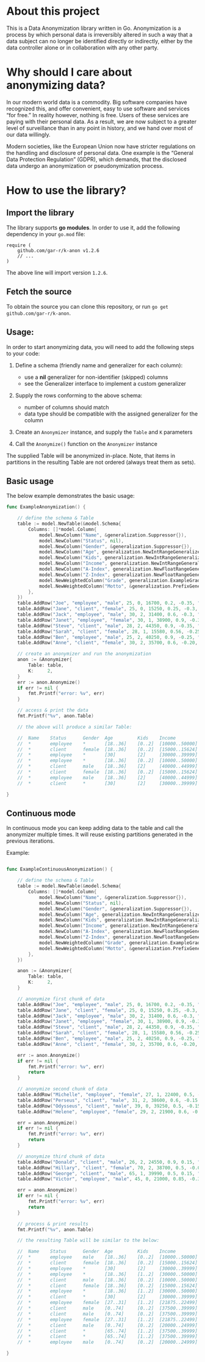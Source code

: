 # About this project

This is a Data Anonymization library written in Go. Anonymization is a process by which personal data is irreversibly altered in such a way that a data subject can no longer be identified directly or indirectly, either by the data controller alone or in collaboration with any other party.

# Why should I care about anonymizing data?

In our modern world data is a commodity. Big software companies have recognized this, and offer convenient, easy to use software and services “for free.” In reality however, nothing is free. Users of these services are paying with their personal data. As a result, we are now subject to a greater level of surveillance than in any point in history, and we hand over most of our data willingly. 

Modern societies, like the European Union now have stricter regulations on the handling and disclosure of personal data. One example is the “General Data Protection Regulation” (GDPR), which demands, that the disclosed data undergo an anonymization or pseudonymization process.  

# How to use the library?

## Import the library

The library supports __go modules__. In order to use it, add the following dependency in your `go.mod` file:

```
require (
	github.com/gar-r/k-anon v1.2.6
    // ...
)
```

The above line will import version `1.2.6`.

## Fetch the source

To obtain the source you can clone this repository, or run `go get github.com/gar-r/k-anon`.

## Usage:

In order to start anonymizing data, you will need to add the following steps to your code:

  1. Define a schema (friendly name and generalizer for each column):
     * use a __nil__ generalizer for non-identifier (skipped) columns
     * see the Generalizer interface to implement a custom generalizer

  2. Supply the rows conforming to the above schema:
     * number of columns should match
     * data type should be compatible with the assigned generalizer for the column

  3. Create an `Anonymizer` instance, and supply the `Table` and `K` parameters

  4. Call the `Anonymize()` function on the `Anonymizer` instance

The supplied Table will be anonymized in-place. Note, that items in partitions in the resulting Table are not ordered (always treat them as sets).

## Basic usage

The below example demonstrates the basic usage:

```go
func ExampleAnonymization() {

	// define the schema & Table
	table := model.NewTable(&model.Schema{
		Columns: []*model.Column{
			model.NewColumn("Name", &generalization.Suppressor{}),
			model.NewColumn("Status", nil),
			model.NewColumn("Gender", &generalization.Suppressor{}),
			model.NewColumn("Age", generalization.NewIntRangeGeneralizer(0, 150)),
			model.NewColumn("Kids", generalization.NewIntRangeGeneralizer(0, 2)),
			model.NewColumn("Income", generalization.NewIntRangeGeneralizer(10000, 50000)),
			model.NewColumn("A-Index", generalization.NewFloatRangeGeneralizer(0.0, 1.0)),
			model.NewColumn("Z-Index", generalization.NewFloatRangeGeneralizer(-0.5, 0.5)),
			model.NewWeightedColumn("Grade", generalization.ExampleGradeGeneralizer(), 1.2),
			model.NewWeightedColumn("Motto", &generalization.PrefixGeneralizer{MaxWords: 100}, 0.1),
		},
	})
	table.AddRow("Joe", "employee", "male", 25, 0, 16700, 0.2, -0.35, "A", "cats are wonderful little beings")
	table.AddRow("Jane", "client", "female", 25, 0, 15250, 0.25, -0.3, "A-", "cats are my favorite kind of animals ")
	table.AddRow("Jack", "employee", "male", 30, 2, 31400, 0.6, -0.3, "A-", "cats are very unique")
	table.AddRow("Janet", "employee", "female", 30, 1, 38900, 0.9, -0.3, "A", "cats are interesting")
	table.AddRow("Steve", "client", "male", 28, 2, 44350, 0.9, -0.35, "A", "cats are my only pets")
	table.AddRow("Sarah", "client", "female", 28, 1, 15580, 0.56, -0.25, "A-", "cats are my favorite!")
	table.AddRow("Ben", "employee", "male", 25, 2, 40250, 0.9, -0.25, "A+", "cats are interesting, but sometimes also egoistic")
	table.AddRow("Anne", "client", "female", 30, 2, 35700, 0.6, -0.20, "A+", "cats are my favorite kind of animals")

	// create an anonymizer and run the anonymization
	anon := &Anonymizer{
		Table: table,
		K:     2,
	}
	err := anon.Anonymize()
	if err != nil {
		fmt.Printf("error: %v", err)
	}

	// access & print the data
	fmt.Printf("%v", anon.Table)

	// the above will produce a similar Table:

	//	Name	Status		Gender	Age			Kids	Income			A-Index					Z-Index					Grade		Motto
	//	*		employee	*		[18..36]	[0..2]	[10000..50000]	(0.000000..1.000000)	(-0.375000..-0.250000)	[A]			cats are
	//	*		client		female	[18..36]	[0..2]	[15000..15624]	(0.000000..1.000000)	(-0.312500..-0.250000)	[A-]		cats are my
	//	*		employee	*		[30]		[2]		[30000..39999]	(0.600000)				(-0.500000..0.000000)	[A, A+, A-]	cats are
	//	*		employee	*		[18..36]	[0..2]	[10000..50000]	(0.000000..1.000000)	(-0.375000..-0.250000)	[A]			cats are
	//	*		client		male	[18..36]	[2]		[40000..44999]	(0.900000)				(-0.375000..-0.250000)	[A, A+, A-]	cats are
	//	*		client		female	[18..36]	[0..2]	[15000..15624]	(0.000000..1.000000)	(-0.312500..-0.250000)	[A-]		cats are my
	//	*		employee	male	[18..36]	[2]		[40000..44999]	(0.900000)				(-0.375000..-0.250000)	[A, A+, A-]	cats are
	//	*		client		*		[30]		[2]		[30000..39999]	(0.600000)				(-0.500000..0.000000)	[A, A+, A-]	cats are

}
```

## Continuous mode

In continuous mode you can keep adding data to the table and call the anonymizer multiple times. It will reuse existing partitions generated in the previous iterations.

Example:

```go

func ExampleContinuousAnonymization() {

    // define the schema & Table
	table := model.NewTable(&model.Schema{
		Columns: []*model.Column{
			model.NewColumn("Name", &generalization.Suppressor{}),
			model.NewColumn("Status", nil),
			model.NewColumn("Gender", &generalization.Suppressor{}),
			model.NewColumn("Age", generalization.NewIntRangeGeneralizer(0, 150)),
			model.NewColumn("Kids", generalization.NewIntRangeGeneralizer(0, 2)),
			model.NewColumn("Income", generalization.NewIntRangeGeneralizer(10000, 50000)),
			model.NewColumn("A-Index", generalization.NewFloatRangeGeneralizer(0.0, 1.0)),
			model.NewColumn("Z-Index", generalization.NewFloatRangeGeneralizer(-0.5, 0.5)),
			model.NewWeightedColumn("Grade", generalization.ExampleGradeGeneralizer(), 1.2),
			model.NewWeightedColumn("Motto", &generalization.PrefixGeneralizer{MaxWords: 100}, 0.1),
		},
	})

	anon := &Anonymizer{
		Table: table,
		K:     2,
	}

	// anonymize first chunk of data
	table.AddRow("Joe", "employee", "male", 25, 0, 16700, 0.2, -0.35, "A", "cats are wonderful little beings")
	table.AddRow("Jane", "client", "female", 25, 0, 15250, 0.25, -0.3, "A-", "cats are my favorite kind of animals ")
	table.AddRow("Jack", "employee", "male", 30, 2, 31400, 0.6, -0.3, "A-", "cats are very unique")
	table.AddRow("Janet", "employee", "female", 30, 1, 38900, 0.9, -0.3, "A", "cats are interesting")
	table.AddRow("Steve", "client", "male", 28, 2, 44350, 0.9, -0.35, "A", "cats are my only pets")
	table.AddRow("Sarah", "client", "female", 28, 1, 15580, 0.56, -0.25, "A-", "cats are my favorite!")
	table.AddRow("Ben", "employee", "male", 25, 2, 40250, 0.9, -0.25, "A+", "cats are interesting, but sometimes also egoistic")
	table.AddRow("Anne", "client", "female", 30, 2, 35700, 0.6, -0.20, "A+", "cats are my favorite kind of animals")

	err := anon.Anonymize()
	if err != nil {
		fmt.Printf("error: %v", err)
		return
	}

	// anonymize second chunk of data
	table.AddRow("Michelle", "employee", "female", 27, 1, 22400, 0.5, -0.2, "B", "cats are secretly extraterrestrials")
	table.AddRow("Perseus", "client", "male", 31, 2, 38600, 0.6, -0.15, "A+", "dogs are mischievous")
	table.AddRow("Odysseus", "client", "male", 39, 0, 39250, 0.5, -0.15, "A", "dogs are war bringers")
	table.AddRow("Helene", "employee", "female", 29, 2, 21900, 0.6, -0.2, "B+", "dogs are silky and furry")

	err = anon.Anonymize()
	if err != nil {
		fmt.Printf("error: %v", err)
		return
	}

	// anonymize third chunk of data
	table.AddRow("Donald", "client", "male", 26, 2, 24550, 0.9, 0.15, "A", "cats are secretly extraterrestrials")
	table.AddRow("Hillary", "client", "female", 70, 2, 38700, 0.5, -0.05, "B-", "dogs are loyal")
	table.AddRow("George", "client", "male", 65, 1, 39990, 0.5, 0.15, "B", "dogs are war bringers")
	table.AddRow("Victor", "employee", "male", 45, 0, 21000, 0.85, -0.3, "A-", "cats are silky and furry")

	err = anon.Anonymize()
	if err != nil {
		fmt.Printf("error: %v", err)
		return
	}

	// process & print results
	fmt.Printf("%v", anon.Table)

	// the resulting Table will be similar to the below:

	//	Name	Status		Gender	Age			Kids	Income			A-Index					Z-Index					Grade		Motto
	//	*		employee	male	[18..36]	[0..2]	[10000..50000]	(0.000000..1.000000)	(-0.350000)				[A]			cats are
	//	*		client		female	[18..36]	[0..2]	[15000..15624]	(0.000000..1.000000)	(-0.312500..-0.250000)	[A-]		cats are my
	//	*		employee	*		[30]		[2]		[30000..39999]	(0.600000)				(-0.500000..0.000000)	[A, A+, A-]	cats are
	//	*		employee	*		[18..36]	[1..2]	[30000..50000]	(0.900000)				(-0.312500..-0.250000)	[A, A+, A-]	cats are
	//	*		client		male	[18..36]	[0..2]	[10000..50000]	(0.000000..1.000000)	(-0.350000)				[A]			cats are
	//	*		client		female	[18..36]	[0..2]	[15000..15624]	(0.000000..1.000000)	(-0.312500..-0.250000)	[A-]		cats are my
	//	*		employee	*		[18..36]	[1..2]	[30000..50000]	(0.900000)				(-0.312500..-0.250000)	[A, A+, A-]	cats are
	//	*		client		*		[30]		[2]		[30000..39999]	(0.600000)				(-0.500000..0.000000)	[A, A+, A-]	cats are
	//	*		employee	female	[27..31]	[1..2]	[21875..22499]	(0.000000..1.000000)	(-0.200000)				[B, B+, B-]	*
	//	*		client		male	[0..74]		[0..2]	[37500..39999]	(0.000000..1.000000)	(-0.150000)				[A, A+, A-]	dogs are
	//	*		client		male	[0..74]		[0..2]	[37500..39999]	(0.000000..1.000000)	(-0.150000)				[A, A+, A-]	dogs are
	//	*		employee	female	[27..31]	[1..2]	[21875..22499]	(0.000000..1.000000)	(-0.200000)				[B, B+, B-]	*
	//	*		client		male	[0..74]		[0..2]	[20000..24999]	(0.750000..1.000000)	(-0.500000..0.500000)	[A, A+, A-]	cats are
	//	*		client		*		[65..74]	[1..2]	[37500..39999]	(0.500000)				(-0.500000..0.500000)	[B, B+, B-]	dogs are
	//	*		client		*		[65..74]	[1..2]	[37500..39999]	(0.500000)				(-0.500000..0.500000)	[B, B+, B-]	dogs are
	//	*		employee	male	[0..74]		[0..2]	[20000..24999]	(0.750000..1.000000)	(-0.500000..0.500000)	[A, A+, A-]	cats are

}
```